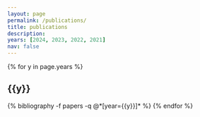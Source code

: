 ```yaml
---
layout: page
permalink: /publications/
title: publications
description: 
years: [2024, 2023, 2022, 2021]
nav: false
---
```


<div class="publications">

{% for y in page.years %}
  <div class="row">
    <div class="col-sm-12">
      <h2 class="year">{{y}}</h2>
    </div>
  </div>
  {% bibliography -f papers -q @*[year={{y}}]* %}
{% endfor %}

</div>